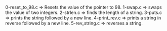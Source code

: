 0-reset_to_98.c => Resets the value of the pointer to 98.
1-swap.c => swaps the value of two integers.
2-strlen.c => finds the length of a string.
3-puts.c => prints the string followed by a new line.
4-print_rev.c => prints a string in reverse followed by a new line.
5-rev_string.c => reverses a string.
 
